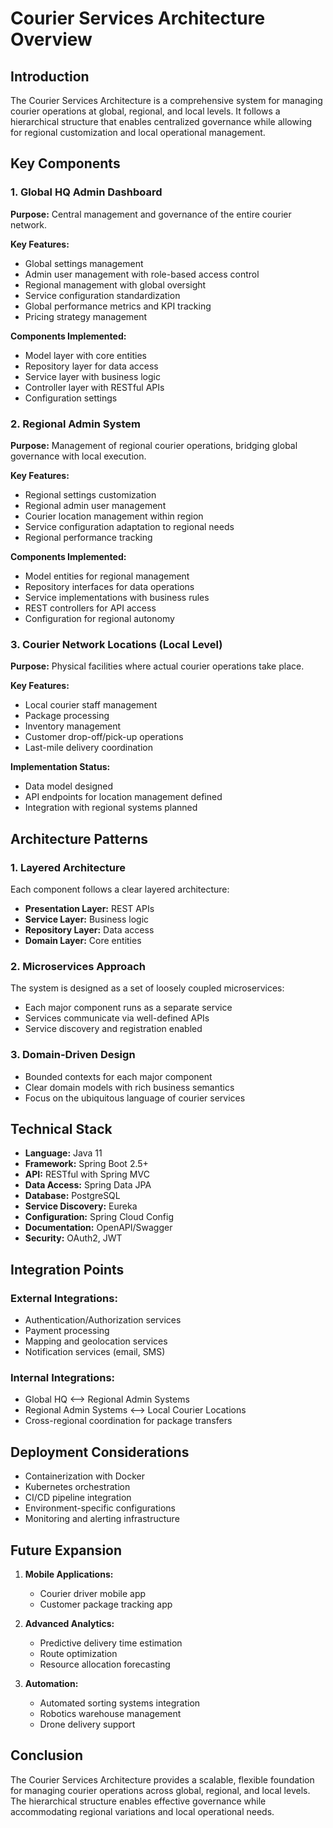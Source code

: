 # Courier Services Architecture Overview

## Introduction

The Courier Services Architecture is a comprehensive system for managing courier operations at global, regional, and local levels. It follows a hierarchical structure that enables centralized governance while allowing for regional customization and local operational management.

## Key Components

### 1. Global HQ Admin Dashboard

**Purpose:** Central management and governance of the entire courier network.

**Key Features:**
- Global settings management
- Admin user management with role-based access control
- Regional management with global oversight
- Service configuration standardization
- Global performance metrics and KPI tracking
- Pricing strategy management

**Components Implemented:**
- Model layer with core entities
- Repository layer for data access
- Service layer with business logic
- Controller layer with RESTful APIs
- Configuration settings

### 2. Regional Admin System

**Purpose:** Management of regional courier operations, bridging global governance with local execution.

**Key Features:**
- Regional settings customization
- Regional admin user management
- Courier location management within region
- Service configuration adaptation to regional needs
- Regional performance tracking

**Components Implemented:**
- Model entities for regional management
- Repository interfaces for data operations
- Service implementations with business rules
- REST controllers for API access
- Configuration for regional autonomy

### 3. Courier Network Locations (Local Level)

**Purpose:** Physical facilities where actual courier operations take place.

**Key Features:**
- Local courier staff management
- Package processing
- Inventory management
- Customer drop-off/pick-up operations
- Last-mile delivery coordination

**Implementation Status:**
- Data model designed
- API endpoints for location management defined
- Integration with regional systems planned

## Architecture Patterns

### 1. Layered Architecture

Each component follows a clear layered architecture:
- **Presentation Layer:** REST APIs
- **Service Layer:** Business logic
- **Repository Layer:** Data access
- **Domain Layer:** Core entities

### 2. Microservices Approach

The system is designed as a set of loosely coupled microservices:
- Each major component runs as a separate service
- Services communicate via well-defined APIs
- Service discovery and registration enabled

### 3. Domain-Driven Design

- Bounded contexts for each major component
- Clear domain models with rich business semantics
- Focus on the ubiquitous language of courier services

## Technical Stack

- **Language:** Java 11
- **Framework:** Spring Boot 2.5+
- **API:** RESTful with Spring MVC
- **Data Access:** Spring Data JPA
- **Database:** PostgreSQL
- **Service Discovery:** Eureka
- **Configuration:** Spring Cloud Config
- **Documentation:** OpenAPI/Swagger
- **Security:** OAuth2, JWT

## Integration Points

### External Integrations:
- Authentication/Authorization services
- Payment processing
- Mapping and geolocation services
- Notification services (email, SMS)

### Internal Integrations:
- Global HQ ⟷ Regional Admin Systems
- Regional Admin Systems ⟷ Local Courier Locations
- Cross-regional coordination for package transfers

## Deployment Considerations

- Containerization with Docker
- Kubernetes orchestration
- CI/CD pipeline integration
- Environment-specific configurations
- Monitoring and alerting infrastructure

## Future Expansion

1. **Mobile Applications:**
   - Courier driver mobile app
   - Customer package tracking app

2. **Advanced Analytics:**
   - Predictive delivery time estimation
   - Route optimization
   - Resource allocation forecasting

3. **Automation:**
   - Automated sorting systems integration
   - Robotics warehouse management
   - Drone delivery support

## Conclusion

The Courier Services Architecture provides a scalable, flexible foundation for managing courier operations across global, regional, and local levels. The hierarchical structure enables effective governance while accommodating regional variations and local operational needs.
